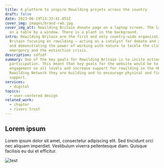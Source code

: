 ```yaml
---
title: A platform to inspire Rewilding projets across the country
draft: false
date: 2023-06-19T13:33:41.051Z
cover_img: images/brand-rwb.jpg
cover_img_alt: Rewilding Britain donate page on a laptop screen. The laptop is
  on a table by a window. There is a plant in the background.
intro: Rewilding Britain are the first and only country-wide organisation in
  Britain focusing on rewilding – acting as a catalyst for debate and action,
  and demonstrating the power of working with nature to tackle the climate
  emergency and the extinction crisis.
description: sdfsdf
summary: One of the key goals for Rewilding Britain is to incite action and
  participation. This meant that key goals for the website would be to drive
  engagement on all levels and increase support for rewilding in the UK, the
  Rewilding Network they are building and to encourage physical and financial
  support.
services:
  - digital
topics:
  - user-centered design
related_work:
  - chapter
  - rivers trust
---
```



## Lorem ipsum

Lorem ipsum dolor sit amet, consectetur adipiscing elit. Sed tincidunt orci nec aliquam imperdiet. Vestibulum viverra pellentesque diam. Quisque facilisis eu dui et efficitur.

![test](../images/brand-rwb.jpg "test")